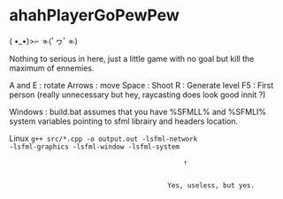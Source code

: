 # ahahPlayerGoPewPew
( •_•)>⌐                     ☜(ﾟヮﾟ☜)

Nothing to serious in here, just a little game with no goal but kill the maximum of ennemies.

 A and E : rotate
 Arrows : move
 Space : Shoot
 R : Generate level
 F5 : First person (really unnecessary but hey, raycasting does look good innit ?)
 
 Windows : 
      build.bat assumes that you have %SFMLL% and %SFMLI% system variables pointing to sfml librairy and headers location.
 
 Linux
      <code>g++ src/*.cpp -o output.out -lsfml-network -lsfml-graphics -lsfml-window -lsfml-system</code>
                                             
                                             
                                                ↑
                                                
                                                
                                            Yes, useless, but yes.
